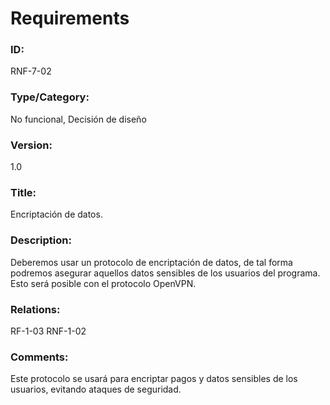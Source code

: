 # Requirements

### ID: 
RNF-7-02

### Type/Category:
No funcional, Decisión de diseño

### Version:
1.0

### Title: 
Encriptación de datos.

### Description: 
Deberemos usar un protocolo de encriptación de datos, de tal forma podremos asegurar aquellos datos sensibles de los usuarios del programa. Esto será posible con el protocolo OpenVPN.
### Relations: 
RF-1-03
RNF-1-02
### Comments: 
Este protocolo se usará para encriptar pagos y datos sensibles de los usuarios, evitando ataques de seguridad.
